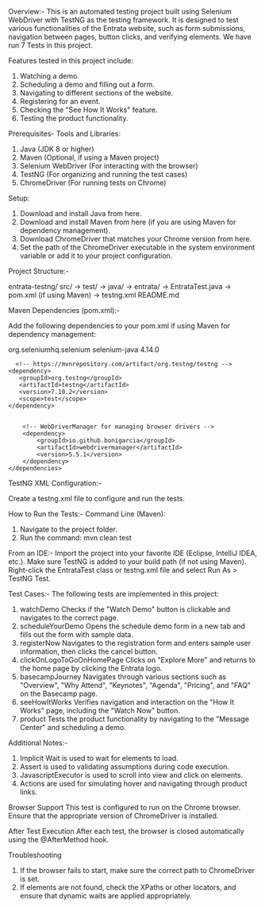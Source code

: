 Overview:-
This is an automated testing project built using Selenium WebDriver with TestNG as the testing framework. It is designed to test various functionalities of the Entrata website, such as form submissions, navigation between pages, button clicks, and verifying elements. We have run 7 Tests in this project.

Features tested in this project include:
1. Watching a demo.
2. Scheduling a demo and filling out a form.
3. Navigating to different sections of the website.
4. Registering for an event.
5. Checking the "See How It Works" feature.
6. Testing the product functionality.

Prerequisites-
Tools and Libraries:
1. Java (JDK 8 or higher)
2. Maven (Optional, if using a Maven project)
3. Selenium WebDriver (For interacting with the browser)
4. TestNG (For organizing and running the test cases)
5. ChromeDriver (For running tests on Chrome)

Setup:
1. Download and install Java from here.
2. Download and install Maven from here (if you are using Maven for dependency management).
3. Download ChromeDriver that matches your Chrome version from here.
4. Set the path of the ChromeDriver executable in the system environment variable or add it to your project configuration.

Project Structure:-

entrata-testng/
src/ ->
test/ ->
java/ ->
entrata/ ->
EntrataTest.java
-> pom.xml (if using Maven)
-> testng.xml
README.md

Maven Dependencies (pom.xml):-

Add the following dependencies to your pom.xml if using Maven for dependency management:

 <dependencies>
   <!-- Selenium -->
        <dependency>
            <groupId>org.seleniumhq.selenium</groupId>
            <artifactId>selenium-java</artifactId>
            <version>4.14.0</version>
        </dependency>

      <!-- https://mvnrepository.com/artifact/org.testng/testng -->
    <dependency>
       <groupId>org.testng</groupId>
       <artifactId>testng</artifactId>
       <version>7.10.2</version>
       <scope>test</scope>
    </dependency>


        <!-- WebDriverManager for managing browser drivers -->
        <dependency>
            <groupId>io.github.bonigarcia</groupId>
            <artifactId>webdrivermanager</artifactId>
            <version>5.5.1</version>
        </dependency>
    </dependencies>

TestNG XML Configuration:-

Create a testng.xml file to configure and run the tests.

<?xml version="1.0" encoding="UTF-8"?>
<!DOCTYPE suite SYSTEM "https://testng.org/testng-1.0.dtd">
<suite name="Suite">
  <test thread-count="5" name="Test">
    <classes>
      <class name="entrata.EntrataTest"/>
    </classes>
  </test> <!-- Test -->
</suite> <!-- Suite -->

How to Run the Tests:-
Command Line (Maven):
1. Navigate to the project folder.
2. Run the command:
   mvn clean test

From an IDE:-
Import the project into your favorite IDE (Eclipse, IntelliJ IDEA, etc.).
Make sure TestNG is added to your build path (if not using Maven).
Right-click the EntrataTest class or testng.xml file and select Run As > TestNG Test.

Test Cases:-
The following tests are implemented in this project:

1. watchDemo
Checks if the "Watch Demo" button is clickable and navigates to the correct page.
2. scheduleYourDemo
Opens the schedule demo form in a new tab and fills out the form with sample data.
3. registerNow
Navigates to the registration form and enters sample user information, then clicks the cancel button.
4. clickOnLogoToGoOnHomePage
Clicks on "Explore More" and returns to the home page by clicking the Entrata logo.
5. basecampJourney
Navigates through various sections such as "Overview", "Why Attend", "Keynotes", "Agenda", "Pricing", and "FAQ" on the Basecamp page.
6. seeHowItWorks
Verifies navigation and interaction on the "How It Works" page, including the "Watch Now" button.
7. product
Tests the product functionality by navigating to the "Message Center" and scheduling a demo.

Additional Notes:-
1. Implicit Wait is used to wait for elements to load.
2. Assert is used to validating assumptions during code execution.
3. JavascriptExecutor is used to scroll into view and click on elements.
4. Actions are used for simulating hover and navigating through product links.

Browser Support
This test is configured to run on the Chrome browser. Ensure that the appropriate version of ChromeDriver is installed.

After Test Execution
After each test, the browser is closed automatically using the @AfterMethod hook.

Troubleshooting
1. If the browser fails to start, make sure the correct path to ChromeDriver is set.
2. If elements are not found, check the XPaths or other locators, and ensure that dynamic waits are applied appropriately.







